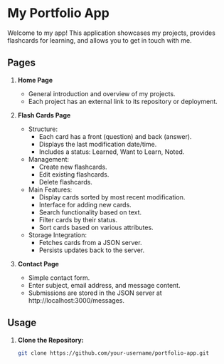 # My Portfolio App

Welcome to my app! This application showcases my projects, provides flashcards for learning, and allows you to get in touch with me.

## Pages

1. **Home Page**
   - General introduction and overview of my projects.
   - Each project has an external link to its repository or deployment.

2. **Flash Cards Page**
   - Structure:
     - Each card has a front (question) and back (answer).
     - Displays the last modification date/time.
     - Includes a status: Learned, Want to Learn, Noted.
   - Management:
     - Create new flashcards.
     - Edit existing flashcards.
     - Delete flashcards.
   - Main Features:
     - Display cards sorted by most recent modification.
     - Interface for adding new cards.
     - Search functionality based on text.
     - Filter cards by their status.
     - Sort cards based on various attributes.
   - Storage Integration:
     - Fetches cards from a JSON server.
     - Persists updates back to the server.

3. **Contact Page**
   - Simple contact form.
   - Enter subject, email address, and message content.
   - Submissions are stored in the JSON server at http://localhost:3000/messages.

## Usage

1. **Clone the Repository:**
   ```bash
   git clone https://github.com/your-username/portfolio-app.git
   
